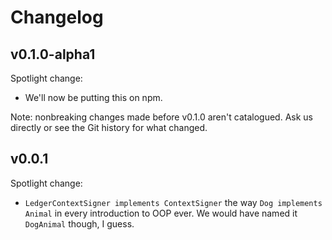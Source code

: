 # Changelog

## v0.1.0-alpha1

Spotlight change:

- We'll now be putting this on npm.

Note: nonbreaking changes made before v0.1.0 aren't catalogued.
Ask us directly or see the Git history for what changed.

## v0.0.1

Spotlight change:

- `LedgerContextSigner implements ContextSigner` the way
  `Dog implements Animal` in every introduction to OOP ever.
  We would have named it `DogAnimal` though, I guess.
